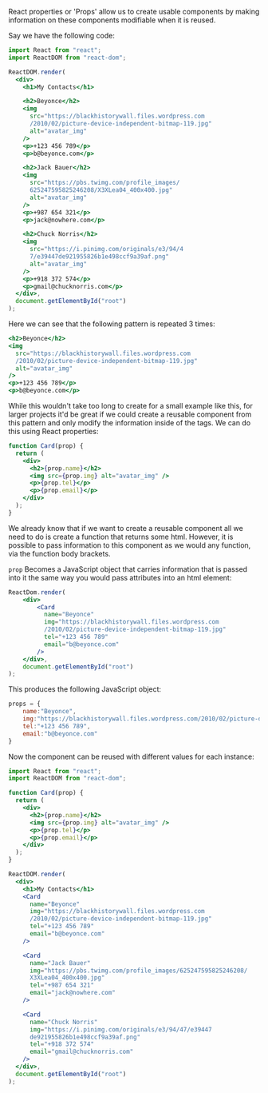 React properties or 'Props' allow us to create usable components by making information on these components modifiable when it is reused.

Say we have the following code:

```jsx
import React from "react";
import ReactDOM from "react-dom";

ReactDOM.render(
  <div>
    <h1>My Contacts</h1>

    <h2>Beyonce</h2>
    <img
      src="https://blackhistorywall.files.wordpress.com
      /2010/02/picture-device-independent-bitmap-119.jpg"
      alt="avatar_img"
    />
    <p>+123 456 789</p>
    <p>b@beyonce.com</p>

    <h2>Jack Bauer</h2>
    <img
      src="https://pbs.twimg.com/profile_images/
      625247595825246208/X3XLea04_400x400.jpg"
      alt="avatar_img"
    />
    <p>+987 654 321</p>
    <p>jack@nowhere.com</p>

    <h2>Chuck Norris</h2>
    <img
      src="https://i.pinimg.com/originals/e3/94/4
      7/e39447de921955826b1e498ccf9a39af.png"
      alt="avatar_img"
    />
    <p>+918 372 574</p>
    <p>gmail@chucknorris.com</p>
  </div>,
  document.getElementById("root")
);
```

Here we can see that the following pattern is repeated 3 times:

```jsx
<h2>Beyonce</h2>
<img
  src="https://blackhistorywall.files.wordpress.com
  /2010/02/picture-device-independent-bitmap-119.jpg"
  alt="avatar_img"
/>
<p>+123 456 789</p>
<p>b@beyonce.com</p>
```

While this wouldn't take too long to create for a small example like this, for larger projects it'd be great if we could create a reusable component from this pattern and only modify the information inside of the tags. We can do this using React properties:

```jsx
function Card(prop) {
  return (
    <div>
      <h2>{prop.name}</h2>
      <img src={prop.img} alt="avatar_img" />
      <p>{prop.tel}</p>
      <p>{prop.email}</p>
    </div>
  );
}
```

We already know that if we want to create a reusable component all we need to do is create a function that returns some html. However, it is possible to pass information to this component as we would any function, via the function body brackets.

`prop` Becomes a JavaScript object that carries information that is passed into it the same way you would pass attributes into an html element:

```jsx nums {3-9}
ReactDom.render(
	<div>
		<Card
		  name="Beyonce"
		  img="https://blackhistorywall.files.wordpress.com
		  /2010/02/picture-device-independent-bitmap-119.jpg"
		  tel="+123 456 789"
		  email="b@beyonce.com"
		/>
	</div>,
	document.getElementById("root")
);
```

This produces the following JavaScript object:

```javascript
props = {
	name:"Beyonce",
	img:"https://blackhistorywall.files.wordpress.com/2010/02/picture-device-independent-bitmap-119.jpg",
	tel:"+123 456 789",
	email:"b@beyonce.com"
}
```

Now the component can be reused with different values for each instance:

```jsx
import React from "react";
import ReactDOM from "react-dom";

function Card(prop) {
  return (
    <div>
      <h2>{prop.name}</h2>
      <img src={prop.img} alt="avatar_img" />
      <p>{prop.tel}</p>
      <p>{prop.email}</p>
    </div>
  );
}

ReactDOM.render(
  <div>
    <h1>My Contacts</h1>
    <Card
      name="Beyonce"
      img="https://blackhistorywall.files.wordpress.com
      /2010/02/picture-device-independent-bitmap-119.jpg"
      tel="+123 456 789"
      email="b@beyonce.com"
    />

    <Card
      name="Jack Bauer"
      img="https://pbs.twimg.com/profile_images/625247595825246208/
      X3XLea04_400x400.jpg"
      tel="+987 654 321"
      email="jack@nowhere.com"
    />

    <Card
      name="Chuck Norris"
      img="https://i.pinimg.com/originals/e3/94/47/e39447
      de921955826b1e498ccf9a39af.png"
      tel="+918 372 574"
      email="gmail@chucknorris.com"
    />
  </div>,
  document.getElementById("root")
);
```